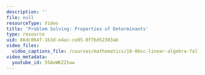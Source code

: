 ```yaml
---
description: ''
file: null
resourceType: Video
title: 'Problem Solving: Properties of Determinants'
type: resource
uid: 86dc064f-1b3d-e4ac-ce85-0f7bd52303ab
video_files:
  video_captions_file: /courses/mathematics/18-06sc-linear-algebra-fall-2011/resource-index/problem-solving-properties-of-determinants/55AoWKZZtww.vtt
video_metadata:
  youtube_id: 55AoWKZZtww
---
```

